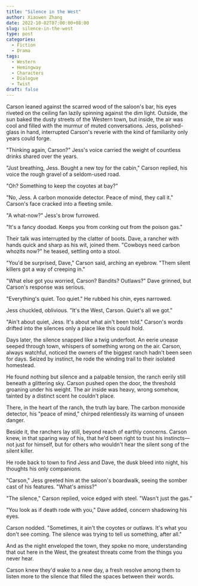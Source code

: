 ```yaml
---
title: "Silence in the West"
author: Xiaowen Zhang
date: 2022-10-02T07:00:00+08:00
slug: silence-in-the-west
type: post
categories:
  - Fiction
  - Drama
tags:
  - Western
  - Hemingway
  - Characters
  - Dialogue
  - Twist
draft: false
---
```


Carson leaned against the scarred wood of the saloon's bar, his eyes riveted on the ceiling fan lazily spinning against the dim light. Outside, the sun baked the dusty streets of the Western town, but inside, the air was cool and filled with the murmur of muted conversations. Jess, polished-glass in hand, interrupted Carson's reverie with the kind of familiarity only years could forge.

"Thinking again, Carson?" Jess's voice carried the weight of countless drinks shared over the years.

"Just breathing, Jess. Bought a new toy for the cabin," Carson replied, his voice the rough gravel of a seldom-used road.

"Oh? Something to keep the coyotes at bay?"

"No, Jess. A carbon monoxide detector. Peace of mind, they call it." Carson's face cracked into a fleeting smile.

"A what-now?" Jess's brow furrowed.

"It's a fancy doodad. Keeps you from conking out from the poison gas."

Their talk was interrupted by the clatter of boots. Dave, a rancher with hands quick and sharp as his wit, joined them. "Cowboys need carbon whozits now?" he teased, settling onto a stool. 

"You'd be surprised, Dave," Carson said, arching an eyebrow. "Them silent killers got a way of creeping in."

"What else got you worried, Carson? Bandits? Outlaws?" Dave grinned, but Carson's response was serious.

"Everything's quiet. Too quiet." He rubbed his chin, eyes narrowed.

Jess chuckled, oblivious. "It's the West, Carson. Quiet's all we got."

"Ain't about quiet, Jess. It's about what ain't been told." Carson's words drifted into the silences only a place like this could hold.

Days later, the silence snapped like a twig underfoot. An eerie unease seeped through town, whispers of something wrong on the air. Carson, always watchful, noticed the owners of the biggest ranch hadn't been seen for days. Seized by instinct, he rode the winding trail to their isolated homestead.

He found nothing but silence and a palpable tension, the ranch eerily still beneath a glittering sky. Carson pushed open the door, the threshold groaning under his weight. The air inside was heavy, wrong somehow, tainted by a distinct scent he couldn't place.

There, in the heart of the ranch, the truth lay bare. The carbon monoxide detector, his "peace of mind," chirped relentlessly its warning of unseen danger.

Beside it, the ranchers lay still, beyond reach of earthly concerns. Carson knew, in that sparing way of his, that he'd been right to trust his instincts—not just for himself, but for others who wouldn't hear the silent song of the silent killer.

He rode back to town to find Jess and Dave, the dusk bleed into night, his thoughts his only companions.

"Carson," Jess greeted him at the saloon's boardwalk, seeing the somber cast of his features. "What's amiss?"

"The silence," Carson replied, voice edged with steel. "Wasn't just the gas."

"You look as if death rode with you," Dave added, concern shadowing his eyes.

Carson nodded. "Sometimes, it ain't the coyotes or outlaws. It's what you don't see coming. The silence was trying to tell us something, after all."

And as the night enveloped the town, they spoke no more, understanding that out here in the West, the greatest threats come from the things you never hear.

Carson knew they'd wake to a new day, a fresh resolve among them to listen more to the silence that filled the spaces between their words.